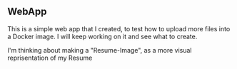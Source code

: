 WebApp
---

This is a simple web app that I created, to test how to upload more files into a Docker image. I will keep working on it and see what to create.

I'm thinking about making a "Resume-Image", as a more visual reprisentation of my Resume
